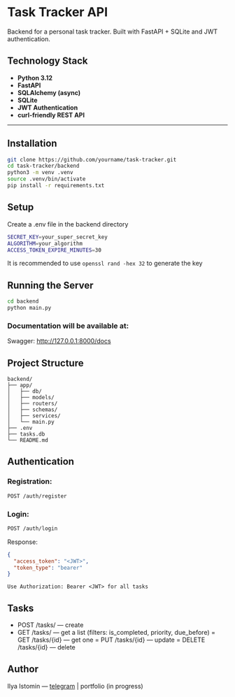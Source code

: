 # Task Tracker API

Backend for a personal task tracker. Built with FastAPI + SQLite and JWT authentication.

## Technology Stack

- **Python 3.12**
- **FastAPI**
- **SQLAlchemy (async)**
- **SQLite**
- **JWT Authentication**
- **curl-friendly REST API**

---

## Installation

```bash
git clone https://github.com/yourname/task-tracker.git
cd task-tracker/backend
python3 -m venv .venv
source .venv/bin/activate
pip install -r requirements.txt
```

## Setup

Create a .env file in the backend directory
```bash
SECRET_KEY=your_super_secret_key
ALGORITHM=your_algorithm
ACCESS_TOKEN_EXPIRE_MINUTES=30
```

It is recommended to use `openssl rand -hex 32` to generate the key


## Running the Server

```bash
cd backend
python main.py
```

### Documentation will be available at:
Swagger: http://127.0.0.1:8000/docs

## Project Structure
```
backend/
├── app/
│   ├── db/
│   ├── models/
│   ├── routers/
│   ├── schemas/
│   ├── services/
│   └── main.py
├── .env
├── tasks.db
└── README.md
```


## Authentication
### Registration:
```bash
POST /auth/register
```

### Login:
```bash
POST /auth/login
```
Response:
```json
{
  "access_token": "<JWT>",
  "token_type": "bearer"
}
```

```Use Authorization: Bearer <JWT> for all tasks```

## Tasks
- POST /tasks/ — create
- GET /tasks/ — get a list (filters: is_completed, priority, due_before)
= GET /tasks/{id} — get one
= PUT /tasks/{id} — update
= DELETE /tasks/{id} — delete


## Author
Ilya Istomin — [telegram](https://t.me/diabobus) | portfolio (in progress)
